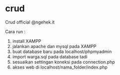 # crud
Crud official @ngehek.it

Cara run :
1. install XAMPP
2. jalankan apache dan mysql pada XAMPP
3. buat database baru pada localhost/phpmyadmin
4. import warga.sql pada database tadi
5. sesuaikan settingan koneksi pada connection.php
6. akses web di localhost/nama_folder/index.php
